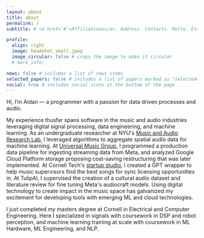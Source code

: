```yaml
---
layout: about
title: about
permalink: /
subtitle: # <a href='#'>Affiliations</a>. Address. Contacts. Motto. Etc.

profile:
  align: right
  image: headshot_small.jpeg
  image_circular: false # crops the image to make it circular
  # more_info:

news: false # includes a list of news items
selected_papers: false # includes a list of papers marked as "selected={true}"
social: true # includes social icons at the bottom of the page
---
```

Hi, I’m Aidan — a programmer with a passion for data driven processes and audio.

My experience thusfar spans software in the music and audio industries leveraging digital signal processing, data engineering, and machine learning. As an undergraduate researcher at NYU's [Music and Audio Research Lab](https://steinhardt.nyu.edu/marl), I leveraged algorithms to aggregate spatial audio data for machine learning. At [Universal Music Group](https://www.universalmusic.com), I programmed a production data pipeline for ingesting streaming data from Meta, and analyzed Google Cloud Platform storage proposing cost-saving restructuring that was later implemented. At Cornell Tech's [startup studio](https://tech.cornell.edu/studio/curriculum/), I created a GPT wrapper to help music supervisors find the best songs for sync licensing opportunities in. At TulipAI, I supervised the creation of a cultural audio dataset and literature review for fine tuning Meta's audiocraft models. Using digital technology to create impact in the music space has galvanized my excitement for developing tools with emerging ML and cloud technologies.

I just completed my masters degree at Cornell in Electrical and Computer Engineering. Here I specialized in signals with coursework in DSP and robot perception, and machine learning training at scale with coursework in ML Hardware, ML Engineering, and NLP. 

<!-- Write your biography here. Tell the world about yourself. Link to your favorite [subreddit](http://reddit.com). You can put a picture in, too. The code is already in, just name your picture `prof_pic.jpg` and put it in the `img/` folder.

Put your address / P.O. box / other info right below your picture. You can also disable any of these elements by editing `profile` property of the YAML header of your `_pages/about.md`. Edit `_bibliography/papers.bib` and Jekyll will render your [publications page](/al-folio/publications/) automatically.

Link to your social media connections, too. This theme is set up to use [Font Awesome icons](https://fontawesome.com/) and [Academicons](https://jpswalsh.github.io/academicons/), like the ones below. Add your Facebook, Twitter, LinkedIn, Google Scholar, or just disable all of them. -->
